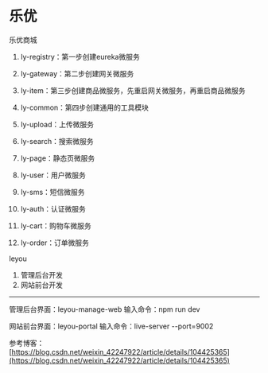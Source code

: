 # 乐优
乐优商城

1. ly-registry：第一步创建eureka微服务

2. ly-gateway：第二步创建网关微服务

3. ly-item：第三步创建商品微服务，先重启网关微服务，再重启商品微服务

4. ly-common：第四步创建通用的工具模块

5. ly-upload：上传微服务

6. ly-search：搜索微服务

7. ly-page：静态页微服务

8. ly-user：用户微服务

9. ly-sms：短信微服务

10. ly-auth：认证微服务

11. ly-cart：购物车微服务

12. ly-order：订单微服务


leyou
1. 管理后台开发
2. 网站前台开发

---
管理后台界面：leyou-manage-web
输入命令：npm run dev

网站前台界面：leyou-portal
输入命令：live-server --port=9002

参考博客：[https://blog.csdn.net/weixin_42247922/article/details/104425365](https://blog.csdn.net/weixin_42247922/article/details/104425365)
